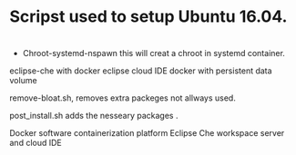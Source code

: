 # Scripst  used to setup Ubuntu 16.04.<h1>

* Chroot-systemd-nspawn this will creat a chroot in systemd container.

eclipse-che with docker
eclipse cloud IDE docker with persistent data volume

remove-bloat.sh, 
removes extra packeges not allways used. 

post_install.sh 
adds the nesseary packages .



Docker software containerization platform 
Eclipse Che workspace server and cloud IDE








  



